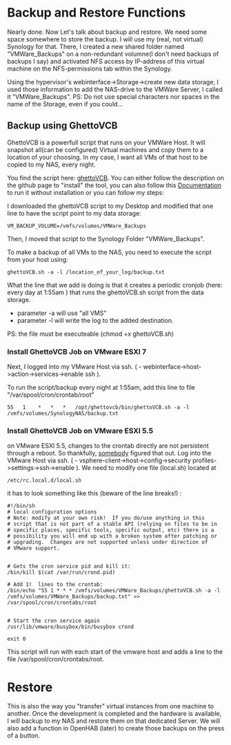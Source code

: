 # Backup and Restore Functions

Nearly done. Now Let's talk about backup and restore. We need some space somewhere to store the backup. I will use my (real, not virtual) Synology for that. There, I created a new shared folder named "VMWare_Backups" on a non-redundant volumne(I don't need backups of backups I say) and activated NFS access by IP-address of this virtual machine on the NFS-permissions tab within the Synology. 

Using the hypervisor's webinterface->Storage->create new data storage, I used those information to add the NAS-drive to the VMWare Server, I called it "VMWare_Backups". PS: Do not use special characters nor spaces in the name of the Storage, even if you could...

## Backup using GhettoVCB
GhettoVCB is a powerfull script that runs on your VMWare Host. It will snapshot all(can be configured) Virtual machines and copy them to a location of your choosing. In my case, I want all VMs of that host to be copied to my NAS, every night. 

You find the script here: [ghettoVCB](https://github.com/lamw/ghettoVCB). You can either follow the description on the github page to "install" the tool, you can also follow this [Documentation](https://communities.vmware.com/docs/DOC-8760) to run it without installation or you can follow my steps: 

I downloaded the ghettoVCB script to my Desktop and modified that one line to have the script point to my data storage: 

    VM_BACKUP_VOLUME=/vmfs/volumes/VMWare_Backups
 
Then, I moved that script to the Synology Folder "VMWare_Backups".

To make a backup of all VMs to the NAS, you need to execute the script from your host using:

    ghettoVCB.sh -a -l /location_of_your_log/backup.txt

What the line that we add is doing is that it creates a periodic cronjob (here: every day at 1:55am ) that runs the ghettoVCB.sh script from the data storage.
- parameter -a will use "all VMS" 
- parameter -l will write the log to the added destination. 

PS: the file must be executeable (chmod +x ghettoVCB.sh)

### Install GhettoVCB Job on VMware ESXI 7
Next, I logged into my VMware Host via ssh. ( - webinterface->host->action->services->enable ssh  ). 

To run the script/backup every night at 1:55am, add this line to file "/var/spool/cron/crontab/root"

    55   1    *   *   *   /opt/ghettovcb/bin/ghettoVCB.sh -a -l /vmfs/volumes/SynologyNAS/backup.txt


### Install GhettoVCB Job on VMware ESXI 5.5
on VMware ESXI 5.5, changes to the crontab directly are not persistent through a reboot. So thankfully, [somebody](https://communities.vmware.com/thread/545078) figured that out. 
Log into the VMware Host via ssh. ( - vsphere-client->host->config->security profiles->settings->ssh->enable  ). We need to modify one file (local.sh) located at 

    /etc/rc.local.d/local.sh

it has to look something like this (beware of the line breaks!) :

    #!/bin/sh  
    # local configuration options  
    # Note: modify at your own risk!  If you do/use anything in this  
    # script that is not part of a stable API (relying on files to be in  
    # specific places, specific tools, specific output, etc) there is a  
    # possibility you will end up with a broken system after patching or  
    # upgrading.  Changes are not supported unless under direction of  
    # VMware support.  
    
    
    # Gets the cron service pid and kill it:  
    /bin/kill $(cat /var/run/crond.pid)  
    
    # Add 1!  lines to the crontab:  
    /bin/echo "55 1 * * * /vmfs/volumes/VMWare_Backups/ghettoVCB.sh -a -l /vmfs/volumes/VMWare_Backups/backup.txt" >> /var/spool/cron/crontabs/root  
  
    
    # Start the cron service again  
    /usr/lib/vmware/busybox/bin/busybox crond  
    
    exit 0  


This script will run with each start of the vmware host and adds a line to the file /var/spool/cron/crontabs/root. 

# Restore
This is also the way you "transfer" virtual instances from one machine to another. Once the development is completed and the hardware is available, I will backup to my NAS and restore them on that dedicated Server. We will also add a function in OpenHAB (later) to create those backups on the press of a button. 